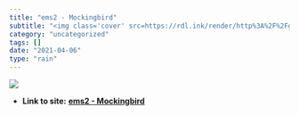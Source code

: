 ```yaml
---
title: "ems2 - Mockingbird"
subtitle: "<img class='cover' src=https://rdl.ink/render/http%3A%2F%2Fgomockingbird.com%2Fmockingbird>"
category: "uncategorized"
tags: []
date: "2021-04-06"
type: "rain"
---
```

<img class="cover" src=https://rdl.ink/render/http%3A%2F%2Fgomockingbird.com%2Fmockingbird>


* **Link to site:** **[ems2 - Mockingbird](http://gomockingbird.com/mockingbird)**